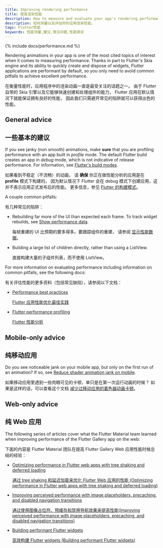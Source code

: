 ```yaml
---
title: Improving rendering performance
title: 提高渲染性能
description: How to measure and evaluate your app's rendering performance.
description: 如何测量以及评估你的应用渲染性能。
tags: Flutter性能
keywords: 性能测量,建议,常见问题,性能调试
---
```


{% include docs/performance.md %}

Rendering animations in your app is one of the most cited
topics of interest when it comes to measuring performance.
Thanks in part to Flutter's Skia engine and its ability
to quickly create and dispose of widgets,
Flutter applications are performant by default,
so you only need to avoid common pitfalls to achieve
excellent performance.

在衡量性能时，应用程序中的渲染动画一直是最受关注的话题之一。
由于 Flutter 自带的 Skia 引擎以及它能够快速创建和处理组件的能力，
Flutter 应用在默认情况下就能保证拥有良好的性能，
因此我们只需避开常见的陷阱就可以获得出色的性能。

## General advice

## 一些基本的建议

If you see janky (non smooth) animations, make
**sure** that you are profiling performance with an
app built in _profile_ mode.
The default Flutter build creates an app in _debug_ mode,
which is not indicative of release performance.
For information,
see [Flutter's build modes][].

如果看到不稳定（不流畅）的动画，
请 **确保** 你正在做性能分析的应用是在 **profile** 模式下构建的，
因为默认情况下 Flutter 会在 debug 模式下创建应用，这并不表示应用正式发布后的性能。
更多信息，参见 [Flutter 的构建模式][Flutter's build modes]。

A couple common pitfalls:

有几种常见的陷阱：

* Rebuilding far more of the UI than expected each frame.
  To track widget rebuilds, see [Show performance data][].
  
  每帧重建的 UI 比预期的要多得多。要跟踪组件的重建，
  请参阅 [显示性能数据][Show performance data]。
  
* Building a large list of children directly, rather than
  using a ListView.
  
  直接构建大量的子组件列表，而不使用 ListView。

For more information on evaluating performance
including information on common pitfalls,
see the following docs:

有关评估性能的更多资料（包括常见缺陷），请参阅以下文档：

* [Performance best practices][]

  [Flutter 应用性能优化最佳实践][Performance best practices]

* [Flutter performance profiling][]

  [Flutter 性能分析][Flutter performance profiling]

## Mobile-only advice

## 纯移动应用

Do you see noticeable jank on your mobile app, but only on
the first run of an animation? If so, see
[Reduce shader animation jank on mobile][].

如果移动应用里遇到一些肉眼可见的卡顿，单只是在第一次运行动画的时候？
如果是这样的话，可以查看这个文档
[减少过移动应用的着色器动画卡顿][Reduce shader animation jank on mobile]。

[Reduce shader animation jank on mobile]: {{site.url}}/perf/shader

## Web-only advice

## 纯 Web 应用

The following series of articles cover what the Flutter Material
team learned when improving performance of the Flutter Gallery
app on the web:

下面的内容是 Flutter Material 团队在提高
Flutter Gallery Web 应用性能时候总结的经验：

* [Optimizing performance in Flutter web apps with tree shaking and deferred loading][shaking]

  [通过 tree shaking 和延迟加载来优化 Flutter Web 应用的性能 (Optimizing performance in Flutter web apps with 
  tree shaking and deferred loading)][shaking]

* [Improving perceived performance with image placeholders, precaching, and disabled navigation transitions][images]

  [通过使用图像占位符、预缓存和禁用导航效果来提高性能(Improving perceived performance with image placeholders, precaching, and disabled navigation transitions)][images]
  
* [Building performant Flutter widgets][]

  [高效构建 Flutter widgets (Building performant Flutter widgets)][Building performant Flutter widgets]

[Building performant Flutter widgets]: {{site.flutter-medium}}/building-performant-flutter-widgets-3b2558aa08fa
[Flutter's build modes]: {{site.url}}/testing/build-modes
[Flutter performance profiling]: {{site.url}}/perf/ui-performance
[images]: {{site.flutter-medium}}/improving-perceived-performance-with-image-placeholders-precaching-and-disabled-navigation-6b3601087a2b
[Performance best practices]: {{site.url}}/perf/best-practices
[shaking]: {{site.flutter-medium}}/optimizing-performance-in-flutter-web-apps-with-tree-shaking-and-deferred-loading-535fbe3cd674
[Show performance data]: {{site.url}}/development/tools/android-studio#show-performance-data
